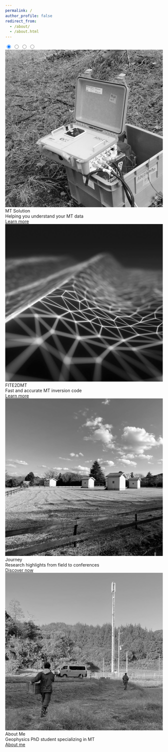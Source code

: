 ```yaml
---
permalink: /
author_profile: false
redirect_from: 
  - /about/
  - /about.html
---
```


<!-- Image Slider -->
<div class="image-slider">
  <input type="radio" id="slide1" name="slider" checked>
  <input type="radio" id="slide2" name="slider">
  <input type="radio" id="slide3" name="slider">
  <input type="radio" id="slide4" name="slider">
  
  <div class="slider-container">
    <div class="slide">
      <img src="/images/imageslider/slider-1-notext.jpg" alt="Image 1">
      <div class="slide-text-title">MT Solution</div>
      <div class="slide-text-body">Helping you understand your MT data</div>
      <div class="button-container">
        <a class="learn-more-button" href="https://dienodiba.com/MTSolutions">Learn more</a>
      </div>
    </div>
    <div class="slide">
      <img src="/images/imageslider/slider-2-notext.jpg" alt="Image 2">
      <div class="slide-text-title">FITE2DMT</div>
      <div class="slide-text-body">Fast and accurate MT inversion code</div>
      <div class="button-container">
        <a class="learn-more-button" href="https://dienodiba.com/FITE2DMT">Learn more</a>
      </div>
    </div>
    <div class="slide">
      <img src="/images/imageslider/slider-3-notext.jpg" alt="Image 3">
      <div class="slide-text-title">Journey</div>
      <div class="slide-text-body">Research highlights from field to conferences</div>
      <div class="button-container">
        <a class="learn-more-button" href="https://dienodiba.com/journey">Discover now</a>
      </div>
    </div>
    <div class="slide">
      <img src="/images/imageslider/slider-4-notext.jpg" alt="Image 4">
      <div class="slide-text-title">About Me</div>
      <div class="slide-text-body">Geophysics PhD student specializing in MT</div>
      <div class="button-container">
        <a class="learn-more-button" href="https://dienodiba.com/profile">About me</a>
      </div>
    </div>
  </div>

  <div class="slider-dots">
    <label for="slide1" class="dot"></label>
    <label for="slide2" class="dot"></label>
    <label for="slide3" class="dot"></label>
    <label for="slide4" class="dot"></label>
  </div>
</div>

<script>
let currentIndex = 0;
const slides = document.querySelectorAll('input[name="slider"]');
const totalSlides = slides.length;
let slideInterval;

function startSlider() {
  slideInterval = setInterval(() => {
    slides[currentIndex].checked = false; 
    currentIndex = (currentIndex + 1) % totalSlides; 
    slides[currentIndex].checked = true; 
  }, 5000); 
}

function resetSlider(index) {
  clearInterval(slideInterval);
  currentIndex = index;
  startSlider();
}

slides.forEach((slide, index) => {
  slide.addEventListener('change', () => resetSlider(index));
});

startSlider();
</script>
